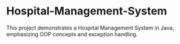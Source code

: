 # Hospital-Management-System
This project demonstrates a Hospital Management System in Java, emphasizing OOP concepts and exception handling.
